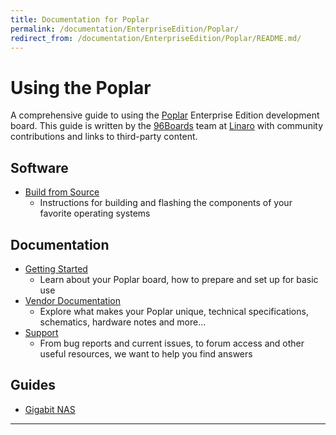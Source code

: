 ```yaml
---
title: Documentation for Poplar
permalink: /documentation/EnterpriseEdition/Poplar/
redirect_from: /documentation/EnterpriseEdition/Poplar/README.md/
---
```

# Using the Poplar

A comprehensive guide to using the [Poplar](https://www.96boards.org/product/poplar/) Enterprise Edition development board. This guide is written by the [96Boards](https://www.96boards.org) team at [Linaro](http://www.linaro.org) with community contributions and links to third-party content.

## Software

- [Build from Source](BuildSource/)
   - Instructions for building and flashing the components of your favorite operating systems

## Documentation

- [Getting Started](GettingStarted/)
   - Learn about your Poplar board, how to prepare and set up for basic use
- [Vendor Documentation](HardwareDocs/)
   - Explore what makes your Poplar unique, technical specifications, schematics, hardware notes and more...
- [Support](Support/)
   - From bug reports and current issues, to forum access and other useful resources, we want to help you find answers   

## Guides

  - [Gigabit NAS](Guides/gigabit_nas.md)
***
